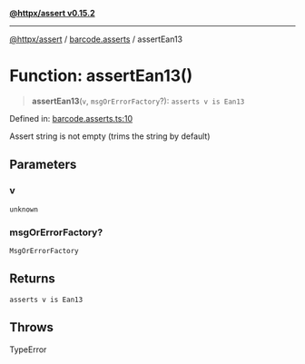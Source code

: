 [**@httpx/assert v0.15.2**](../../README.md)

***

[@httpx/assert](../../README.md) / [barcode.asserts](../README.md) / assertEan13

# Function: assertEan13()

> **assertEan13**(`v`, `msgOrErrorFactory`?): `asserts v is Ean13`

Defined in: [barcode.asserts.ts:10](https://github.com/belgattitude/httpx/blob/68e7ebef40f7182365676b3a21f99e398b93dd78/packages/assert/src/barcode.asserts.ts#L10)

Assert string is not empty (trims the string by default)

## Parameters

### v

`unknown`

### msgOrErrorFactory?

`MsgOrErrorFactory`

## Returns

`asserts v is Ean13`

## Throws

TypeError
